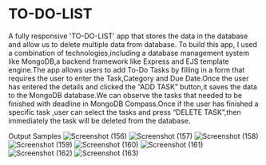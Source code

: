 # TO-DO-LIST
A fully responsive 'TO-DO-LIST' app that stores the data in the database and allow us to delete multiple data from database. 
To build this app, I used a combination of technologies,including a database management system like MongoDB,a backend framework like Express and EJS template engine.The app allows users to add To-Do Tasks by filling in a form that requires the user to enter the Task,Category and Due Date.Once the user has entered the details and clicked the “ADD TASK” button,it saves the data to the MongoDB database.We can observe the tasks that needed to be finished with deadline in MongoDB Compass.Once if the user has finished a specific task ,user can select the tasks and press “DELETE TASK”,then immediately the task will be deleted from the database.

Output Samples
![Screenshot (156)](https://github.com/nithyasri1024/TO-DO-LIST/assets/145741974/09a95ea4-3779-448d-a7ee-709390d25102)
![Screenshot (157)](https://github.com/nithyasri1024/TO-DO-LIST/assets/145741974/714a80eb-9790-448e-a231-9bc813a60279)
![Screenshot (158)](https://github.com/nithyasri1024/TO-DO-LIST/assets/145741974/e92de484-2cfe-41b9-9fe8-9c23a11d35b8)
![Screenshot (159)](https://github.com/nithyasri1024/TO-DO-LIST/assets/145741974/054ba0f5-7481-484b-a789-99d49e796394)
![Screenshot (160)](https://github.com/nithyasri1024/TO-DO-LIST/assets/145741974/3ab7d2cf-0623-4d9e-bf3d-862fff27716e)
![Screenshot (161)](https://github.com/nithyasri1024/TO-DO-LIST/assets/145741974/89aaab33-ff49-4789-bb0f-41c4a704113c)
![Screenshot (162)](https://github.com/nithyasri1024/TO-DO-LIST/assets/145741974/7f136e49-6c59-403b-841b-82dcde3e2090)
![Screenshot (163)](https://github.com/nithyasri1024/TO-DO-LIST/assets/145741974/a1ece399-13f4-4eb3-834f-04739ab1aed7)


